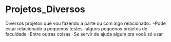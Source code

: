 # Projetos_Diversos
Diversos projetos que vou fazendo a parte ou com algo relacionado..
-Pode estar relacionado a pequenos testes
-alguns pequenos projetos de faculdade
-Entre outras coisas
-Se servir de ajuda algum pra você só usar
